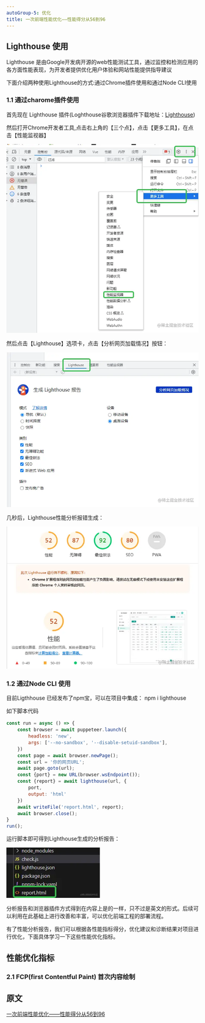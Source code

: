 ```yaml
---
autoGroup-5: 优化
title: 一次前端性能优化——性能得分从56到96
---
```

## Lighthouse 使用
Lighthouse 是由Google开发病开源的web性能测试工具，通过监控和检测应用的各方面性能表现，为开发者提供优化用户体验和网站性能提供指导建议

下面介绍两种使用Lighthouse的方式:通过Chrome插件使用和通过Node CLI使用

### 1.1 通过charome插件使用
首先现在 Lighthouse 插件(Loghthouse谷歌浏览器插件下载地址：[Lighthouse](https://chrome.google.com/webstore/detail/lighthouse/blipmdconlkpinefehnmjammfjpmpbjk/related))

然后打开Chrome开发者工具,点击右上角的【三个点】，点击【更多工具】，在点击【性能监视器】

![打开性能监视器](./images/38.png)

然后点击【Lighthouse】选项卡，点击【分析网页加载情况】按钮：

![Lighthouse](./images/39.png)

几秒后，Lighthouse性能分析报错生成：

![性能分析结果](./images/40.png)

### 1.2 通过Node CLI 使用
目前Ligthhouse 已经发布了npm宝，可以在项目中集成： npm i lighthouse

如下脚本代码
```js
const run = async () => {
    const browser = await puppeteer.launch({
        headless: 'new',
        args: ['--no-sandbox', '--disable-setuid-sandbox'],
    })
    const page = await browser.newPage();
    const url = '你的网页URL';
    await page.goto(url);
    const {port} = new URL(browser.wsEndpoint());
    const {report} = await lighthouse(url, {
        port, 
        output: 'html'
    })
    await writeFile('report.html', report);
    await browser.close();
}
run();
```
运行脚本即可得到Lighthouse生成的分析报告：

![report](./images/41.png)

分析报告和浏览器插件方式得到在内容上是的一样，只不过是英文的形式。后续可以利用在此基础上进行改善和丰富，可以优化前端工程的部署流程。

有了性能分析报告，我们可以根据各性能指标得分，优化建议和诊断结果对项目进行优化，下面具体学习一下这些性能优化指标。

## 性能优化指标
### 2.1 FCP(first Contentful Paint) 首次内容绘制



## 原文
[一次前端性能优化——性能得分从56到96](https://juejin.cn/post/7273072756156235834)